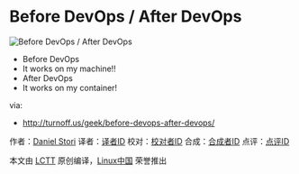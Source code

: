 Before DevOps / After DevOps
===============

![Before DevOps / After DevOps](http://turnoff.us/image/en/before-devops-after-devops.png)

- Before DevOps
- It works on my machine!!
- After DevOps
- It works on my container!

via:
 - http://turnoff.us/geek/before-devops-after-devops/

作者：[Daniel Stori][a]
译者：[译者ID](https://github.com/译者ID)
校对：[校对者ID](https://github.com/校对者ID)
合成：[合成者ID](https://github.com/合成者ID)
点评：[点评ID](https://github.com/点评者ID)

本文由 [LCTT](https://github.com/LCTT/TranslateProject) 原创编译，[Linux中国](https://linux.cn/) 荣誉推出

[a]:http://turnoff.us/about/
